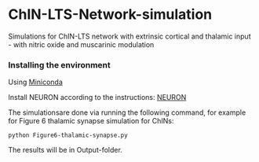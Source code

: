# ChIN-LTS-Network-simulation
Simulations for ChIN-LTS network with extrinsic cortical and thalamic input - with nitric oxide and muscarinic modulation


### Installing the environment

Using [Miniconda](https://docs.conda.io/en/latest/miniconda.html)

Install NEURON according to the instructions: [NEURON](https://www.neuron.yale.edu/neuron/download/compile_linux)
 
The simulationsare done via running the following command, for example for Figure 6 thalamic synapse simulation for ChINs:
 
  
 ```
python Figure6-thalamic-synapse.py 

 ```

The results will be in Output-folder.
